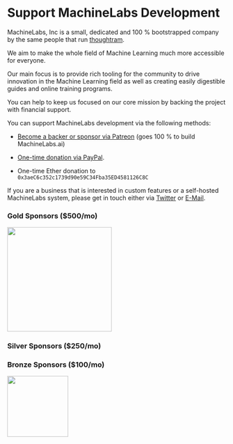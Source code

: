 # Support MachineLabs Development

MachineLabs, Inc is a small, dedicated and 100 % bootstrapped company by the same people that run [thoughtram](https://thoughtram.io).

We aim to make the whole field of Machine Learning much more accessible for everyone.

Our main focus is to provide rich tooling for the community to drive innovation in the Machine Learning field as well as creating easily digestible guides and online training programs.

You can help to keep us focused on our core mission by backing the project with financial support.

You can support MachineLabs development via the following methods:

- [Become a backer or sponsor via Patreon](https://www.patreon.com/machinelabs) (goes 100 % to build MachineLabs.ai)

- [One-time donation via PayPal](https://www.paypal.me/machinelabs).

- One-time Ether donation to `0x3aeC6c352c1739d90e59C34Fba35ED4581126C8C`


If you are a business that is interested in custom features or a self-hosted MachineLabs system, please get in touch either via [Twitter](https://twitter.com/machinelabs_ai) or [E-Mail](hello@machinelabs.ai).

### Gold Sponsors ($500/mo)

<p class="patreon-sponsors sponsor-section">
  <a href="https://thoughtram.io" target="_blank" style="width: 240px; top: 1px;">
    <img src="https://user-images.githubusercontent.com/521109/31053434-5af2fb70-a69d-11e7-9d2d-5c270bdab45e.png" style="width: 240px;">
  </a>
</p>

### Silver Sponsors ($250/mo)

### Bronze Sponsors ($100/mo)

<p class="patreon-sponsors sponsor-section">
  <a href="https://www.webtrix.be" target="_blank" style="width: 140px; top: 1px;">
    <img src="https://www.webtrix.be/images/logo-webtrix.svg" style="width: 140px;">
  </a>
</p>
